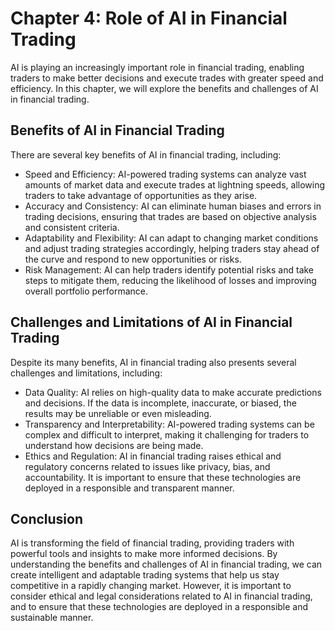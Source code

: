 Chapter 4: Role of AI in Financial Trading
==========================================

AI is playing an increasingly important role in financial trading, enabling traders to make better decisions and execute trades with greater speed and efficiency. In this chapter, we will explore the benefits and challenges of AI in financial trading.

Benefits of AI in Financial Trading
-----------------------------------

There are several key benefits of AI in financial trading, including:

* Speed and Efficiency: AI-powered trading systems can analyze vast amounts of market data and execute trades at lightning speeds, allowing traders to take advantage of opportunities as they arise.
* Accuracy and Consistency: AI can eliminate human biases and errors in trading decisions, ensuring that trades are based on objective analysis and consistent criteria.
* Adaptability and Flexibility: AI can adapt to changing market conditions and adjust trading strategies accordingly, helping traders stay ahead of the curve and respond to new opportunities or risks.
* Risk Management: AI can help traders identify potential risks and take steps to mitigate them, reducing the likelihood of losses and improving overall portfolio performance.

Challenges and Limitations of AI in Financial Trading
-----------------------------------------------------

Despite its many benefits, AI in financial trading also presents several challenges and limitations, including:

* Data Quality: AI relies on high-quality data to make accurate predictions and decisions. If the data is incomplete, inaccurate, or biased, the results may be unreliable or even misleading.
* Transparency and Interpretability: AI-powered trading systems can be complex and difficult to interpret, making it challenging for traders to understand how decisions are being made.
* Ethics and Regulation: AI in financial trading raises ethical and regulatory concerns related to issues like privacy, bias, and accountability. It is important to ensure that these technologies are deployed in a responsible and transparent manner.

Conclusion
----------

AI is transforming the field of financial trading, providing traders with powerful tools and insights to make more informed decisions. By understanding the benefits and challenges of AI in financial trading, we can create intelligent and adaptable trading systems that help us stay competitive in a rapidly changing market. However, it is important to consider ethical and legal considerations related to AI in financial trading, and to ensure that these technologies are deployed in a responsible and sustainable manner.
